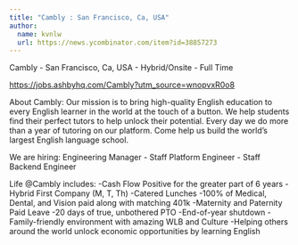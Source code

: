 ```yaml
---
title: "Cambly : San Francisco, Ca, USA"
author:
  name: kvnlw
  url: https://news.ycombinator.com/item?id=38857273
---
```

Cambly - San Francisco, Ca, USA - Hybrid&#x2F;Onsite - Full Time

<a href="https:&#x2F;&#x2F;jobs.ashbyhq.com&#x2F;Cambly?utm_source=wnopvxR0o8">https:&#x2F;&#x2F;jobs.ashbyhq.com&#x2F;Cambly?utm_source=wnopvxR0o8</a>

About Cambly: Our mission is to bring high-quality English education to every English learner in the world at the touch of a button. We help students find their perfect tutors to help unlock their potential. Every day we do more than a year of tutoring on our platform. Come help us build the world’s largest English language school.

We are hiring: Engineering Manager - Staff Platform Engineer - Staff Backend Engineer

Life @Cambly includes:
-Cash Flow Positive for the greater part of 6 years
-Hybrid First Company (M, T, Th)
-Catered Lunches
-100% of Medical, Dental, and Vision paid along with matching 401k
-Maternity and Paternity Paid Leave
-20 days of true, unbothered PTO
-End-of-year shutdown
-Family-friendly environment with amazing WLB and Culture
-Helping others around the world unlock economic opportunities by learning English
